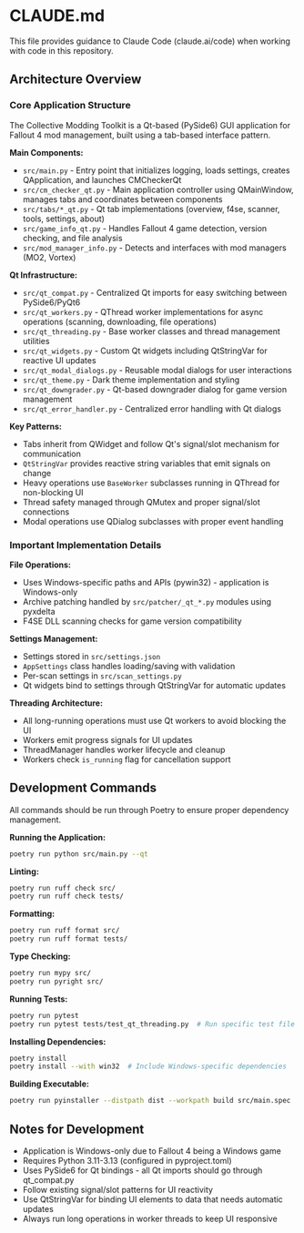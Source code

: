 # CLAUDE.md

This file provides guidance to Claude Code (claude.ai/code) when working with code in this repository.

## Architecture Overview

### Core Application Structure
The Collective Modding Toolkit is a Qt-based (PySide6) GUI application for Fallout 4 mod management, built using a tab-based interface pattern.

**Main Components:**
- `src/main.py` - Entry point that initializes logging, loads settings, creates QApplication, and launches CMCheckerQt
- `src/cm_checker_qt.py` - Main application controller using QMainWindow, manages tabs and coordinates between components
- `src/tabs/*_qt.py` - Qt tab implementations (overview, f4se, scanner, tools, settings, about)
- `src/game_info_qt.py` - Handles Fallout 4 game detection, version checking, and file analysis
- `src/mod_manager_info.py` - Detects and interfaces with mod managers (MO2, Vortex)

**Qt Infrastructure:**
- `src/qt_compat.py` - Centralized Qt imports for easy switching between PySide6/PyQt6
- `src/qt_workers.py` - QThread worker implementations for async operations (scanning, downloading, file operations)
- `src/qt_threading.py` - Base worker classes and thread management utilities
- `src/qt_widgets.py` - Custom Qt widgets including QtStringVar for reactive UI updates
- `src/qt_modal_dialogs.py` - Reusable modal dialogs for user interactions
- `src/qt_theme.py` - Dark theme implementation and styling
- `src/qt_downgrader.py` - Qt-based downgrader dialog for game version management
- `src/qt_error_handler.py` - Centralized error handling with Qt dialogs

**Key Patterns:**
- Tabs inherit from QWidget and follow Qt's signal/slot mechanism for communication
- `QtStringVar` provides reactive string variables that emit signals on change
- Heavy operations use `BaseWorker` subclasses running in QThread for non-blocking UI
- Thread safety managed through QMutex and proper signal/slot connections
- Modal operations use QDialog subclasses with proper event handling

### Important Implementation Details

**File Operations:**
- Uses Windows-specific paths and APIs (pywin32) - application is Windows-only
- Archive patching handled by `src/patcher/_qt_*.py` modules using pyxdelta
- F4SE DLL scanning checks for game version compatibility

**Settings Management:**
- Settings stored in `src/settings.json`
- `AppSettings` class handles loading/saving with validation
- Per-scan settings in `src/scan_settings.py`
- Qt widgets bind to settings through QtStringVar for automatic updates

**Threading Architecture:**
- All long-running operations must use Qt workers to avoid blocking the UI
- Workers emit progress signals for UI updates
- ThreadManager handles worker lifecycle and cleanup
- Workers check `is_running` flag for cancellation support

## Development Commands

All commands should be run through Poetry to ensure proper dependency management.

**Running the Application:**
```bash
poetry run python src/main.py --qt
```

**Linting:**
```bash
poetry run ruff check src/
poetry run ruff check tests/
```

**Formatting:**
```bash
poetry run ruff format src/
poetry run ruff format tests/
```

**Type Checking:**
```bash
poetry run mypy src/
poetry run pyright src/
```

**Running Tests:**
```bash
poetry run pytest
poetry run pytest tests/test_qt_threading.py  # Run specific test file
```

**Installing Dependencies:**
```bash
poetry install
poetry install --with win32  # Include Windows-specific dependencies
```

**Building Executable:**
```bash
poetry run pyinstaller --distpath dist --workpath build src/main.spec
```

## Notes for Development

- Application is Windows-only due to Fallout 4 being a Windows game
- Requires Python 3.11-3.13 (configured in pyproject.toml)
- Uses PySide6 for Qt bindings - all Qt imports should go through qt_compat.py
- Follow existing signal/slot patterns for UI reactivity
- Use QtStringVar for binding UI elements to data that needs automatic updates
- Always run long operations in worker threads to keep UI responsive